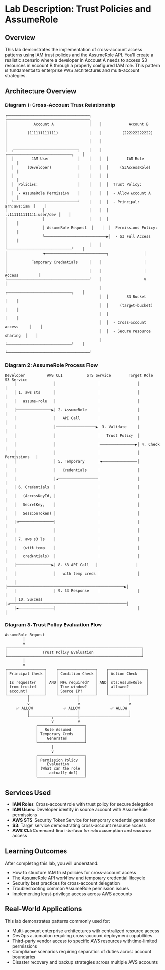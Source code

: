 # Lab Description: Trust Policies and AssumeRole

## Overview
This lab demonstrates the implementation of cross-account access patterns using IAM trust policies and the AssumeRole API. You'll create a realistic scenario where a developer in Account A needs to access S3 resources in Account B through a properly configured IAM role. This pattern is fundamental to enterprise AWS architectures and multi-account strategies.

## Architecture Overview

### Diagram 1: Cross-Account Trust Relationship
```
┌─────────────────────────────────────┐    ┌─────────────────────────────────────┐
│            Account A                │    │            Account B                │
│         (111111111111)              │    │         (222222222222)              │
│                                     │    │                                     │
│  ┌─────────────────────────────┐    │    │  ┌─────────────────────────────┐    │
│  │        IAM User             │    │    │  │        IAM Role             │    │
│  │      (Developer)            │    │    │  │     (S3AccessRole)          │    │
│  │                             │    │    │  │                             │    │
│  │  Policies:                  │    │    │  │  Trust Policy:              │    │
│  │  - AssumeRole Permission    │    │    │  │  - Allow Account A          │    │
│  └─────────────────────────────┘    │    │  │  - Principal: arn:aws:iam  │    │
│                │                    │    │  │    ::111111111111:user/dev │    │
│                │                    │    │  │                             │    │
│                │ AssumeRole Request  │    │  │  Permissions Policy:        │    │
│                └────────────────────────────▶│  - S3 Full Access          │    │
│                                     │    │  └─────────────────────────────┘    │
│                ◄────────────────────────────┐                │                │
│           Temporary Credentials     │    │                   │                │
│                                     │    │                   │ Access         │
└─────────────────────────────────────┘    │                   v                │
                                           │  ┌─────────────────────────────┐    │
                                           │  │        S3 Bucket            │    │
                                           │  │     (target-bucket)         │    │
                                           │  │                             │    │
                                           │  │  - Cross-account access     │    │
                                           │  │  - Secure resource sharing  │    │
                                           │  └─────────────────────────────┘    │
                                           └─────────────────────────────────────┘
```

### Diagram 2: AssumeRole Process Flow
```
Developer          AWS CLI           STS Service        Target Role         S3 Service
    │                 │                   │                 │                 │
    │ 1. aws sts      │                   │                 │                 │
    │   assume-role   │                   │                 │                 │
    │────────────────▶│ 2. AssumeRole     │                 │                 │
    │                 │   API Call        │                 │                 │
    │                 │──────────────────▶│ 3. Validate     │                 │
    │                 │                   │   Trust Policy  │                 │
    │                 │                   │────────────────▶│ 4. Check        │
    │                 │                   │                 │   Permissions   │
    │                 │ 5. Temporary      │◄────────────────│                 │
    │                 │   Credentials     │                 │                 │
    │                 │◄──────────────────│                 │                 │
    │ 6. Credentials  │                   │                 │                 │
    │   (AccessKeyId, │                   │                 │                 │
    │   SecretKey,    │                   │                 │                 │
    │   SessionToken) │                   │                 │                 │
    │◄────────────────│                   │                 │                 │
    │                 │                   │                 │                 │
    │ 7. aws s3 ls    │                   │                 │                 │
    │   (with temp    │                   │                 │                 │
    │   credentials)  │                   │                 │                 │
    │────────────────▶│ 8. S3 API Call   │                 │                 │
    │                 │   with temp creds │                 │                 │
    │                 │─────────────────────────────────────────────────────▶│
    │                 │ 9. S3 Response    │                 │                 │
    │ 10. Success     │◄─────────────────────────────────────────────────────│
    │◄────────────────│                   │                 │                 │
```

### Diagram 3: Trust Policy Evaluation Flow
```
AssumeRole Request
        │
        v
┌─────────────────────────────────────────────────────────────┐
│                Trust Policy Evaluation                      │
└─────────────────────────────────────────────────────────────┘
        │
        v
┌─────────────────┐    ┌─────────────────┐    ┌─────────────────┐
│ Principal Check │    │ Condition Check │    │ Action Check    │
│                 │    │                 │    │                 │
│ Is requester    │ AND│ MFA required?   │ AND│ sts:AssumeRole  │
│ from trusted    │    │ Time window?    │    │ allowed?        │
│ account?        │    │ Source IP?      │    │                 │
└─────────┬───────┘    └─────────┬───────┘    └─────────┬───────┘
          │                      │                      │
          v                      v                      v
     ✅ ALLOW              ✅ ALLOW              ✅ ALLOW
          │                      │                      │
          └──────────┬───────────┼──────────────────────┘
                     v           v
              ┌─────────────────────┐
              │   Role Assumed      │
              │ Temporary Creds     │
              │    Generated        │
              └─────────────────────┘
                     │
                     v
              ┌─────────────────────┐
              │ Permission Policy   │
              │    Evaluation       │
              │ (What can the role  │
              │     actually do?)   │
              └─────────────────────┘
```

## Services Used
- **IAM Roles**: Cross-account role with trust policy for secure delegation
- **IAM Users**: Developer identity in source account with AssumeRole permissions
- **AWS STS**: Security Token Service for temporary credential generation
- **S3**: Target service demonstrating cross-account resource access
- **AWS CLI**: Command-line interface for role assumption and resource access

## Learning Outcomes
After completing this lab, you will understand:
- How to structure IAM trust policies for cross-account access
- The AssumeRole API workflow and temporary credential lifecycle
- Security best practices for cross-account delegation
- Troubleshooting common AssumeRole permission issues
- Implementing least-privilege access across AWS accounts

## Real-World Applications
This lab demonstrates patterns commonly used for:
- Multi-account enterprise architectures with centralized resource access
- DevOps automation requiring cross-account deployment capabilities
- Third-party vendor access to specific AWS resources with time-limited permissions
- Compliance scenarios requiring separation of duties across account boundaries
- Disaster recovery and backup strategies across multiple AWS accounts
